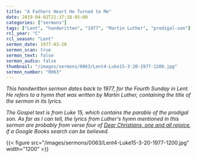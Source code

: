 ```yaml
---
title: "A Fathers Heart He Turned to Me"
date: 2019-04-02T21:37:18-05:00
categories: ["sermons"]
tags: ["Lent", "handwritten", "1977", "Martin Luther", "prodigal-son"]
rcl_year: "C"
rcl_season: "Lent"
sermon_date: 1977-03-20
sermon_scan: true
sermon_text: false
sermon_audio: false
thumbnail: "/images/sermons/0063/Lent4-Luke15-3-20-1977-1200.jpg"
sermon_number: "0063"
---
```

_This handwritten sermon dates back to 1977, for the Fourth Sunday in Lent. He refers to a hymn that was written by Martin Luther, containing the title of the sermon in its lyrics._

<!--more-->

_The Gospel text is from Luke 15, which contains the parable of the prodigal son. As far as I can tell, the lyrics from Luther's hymn mentioned in this sermon are probably from verse four of [Dear Christians, one and all rejoice](https://books.google.com/books?id=riMkK9b5WJEC&lpg=PA75&ots=iwkRB2P93I&dq=luther%20a%20father's%20heart%20he%20turned%20to%20me&pg=PA75#v=onepage&q&f=false), if a Google Books search can be believed._

{{< figure src="/images/sermons/0063/Lent4-Luke15-3-20-1977-1200.jpg" width="1200" >}}
